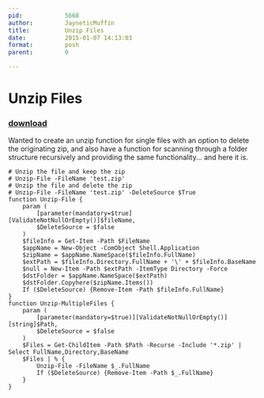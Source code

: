 ```yaml
---
pid:            5668
author:         JayneticMuffin
title:          Unzip Files
date:           2015-01-07 14:13:03
format:         posh
parent:         0

---
```


# Unzip Files

### [download](//scripts/5668.ps1)

Wanted to create an unzip function for single files with an option to delete the originating zip, and also have a function for scanning through a folder structure recursively and providing the same functionality... and here it is.

```posh
# Unzip the file and keep the zip
# Unzip-File -FileName 'test.zip'
# Unzip the file and delete the zip
# Unzip-File -FileName 'test.zip' -DeleteSource $True
function Unzip-File {
	param (
		[parameter(mandatory=$true][ValidateNotNullOrEmpty()]$fileName,
		$DeleteSource = $false
	)
	$fileInfo = Get-Item -Path $FileName
	$appName = New-Object -ComObject Shell.Application
	$zipName = $appName.NameSpace($fileInfo.FullName)
	$extPath = $fileInfo.Directory.FullName + '\' + $fileInfo.BaseName
	$null = New-Item -Path $extPath -ItemType Directory -Force
	$dstFolder = $appName.NameSpace($extPath)
	$dstFolder.Copyhere($zipName.Items())
	If ($DeleteSource) {Remove-Item -Path $fileInfo.FullName}
}
function Unzip-MultipleFiles {
	param (
		[parameter(mandatory=$true)][ValidateNotNullOrEmpty()][string]$Path,
		$DeleteSource = $false
	)
	$Files = Get-ChildItem -Path $Path -Recurse -Include '*.zip' | Select FullName,Directory,BaseName
	$Files | % {
		Unzip-File -FileName $_.FullName
		If ($DeleteSource) {Remove-Item -Path $_.FullName}
	}
}
```
